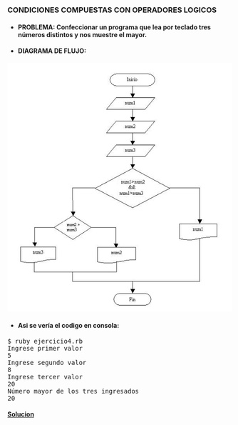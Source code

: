 ### CONDICIONES COMPUESTAS CON OPERADORES LOGICOS

* #### PROBLEMA: Confeccionar un programa que lea por teclado tres números distintos y nos muestre el mayor.

* #### DIAGRAMA DE FLUJO:
![Diagrama de flujo](/Ejercicio4/df4.jpg)

* #### Asi se vería el codigo en consola:

<pre>
$ ruby ejercicio4.rb
Ingrese primer valor
5
Ingrese segundo valor
8
Ingrese tercer valor
20
Número mayor de los tres ingresados
20
</pre>

#### [Solucion][10]
[10]:/Ejercicio4/ejercicio4.rb